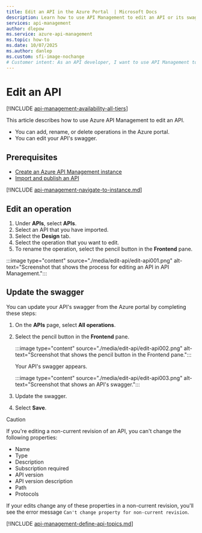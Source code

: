 ```yaml
---
title: Edit an API in the Azure Portal  | Microsoft Docs
description: Learn how to use API Management to edit an API or its swagger.
services: api-management
author: dlepow
ms.service: azure-api-management
ms.topic: how-to
ms.date: 10/07/2025
ms.author: danlep
ms.custom: sfi-image-nochange
# Customer intent: As an API developer, I want to use API Management to edit an API or its swagger. 
---
```

# Edit an API

[!INCLUDE [api-management-availability-all-tiers](../../includes/api-management-availability-all-tiers.md)]

This article describes how to use Azure API Management to edit an API.

+ You can add, rename, or delete operations in the Azure portal.
+ You can edit your API's swagger.

## Prerequisites

+ [Create an Azure API Management instance](get-started-create-service-instance.md)
+ [Import and publish an API](import-and-publish.md)

[!INCLUDE [api-management-navigate-to-instance.md](../../includes/api-management-navigate-to-instance.md)]

## Edit an operation

1. Under **APIs**, select **APIs**.
1. Select an API that you have imported.
1. Select the **Design** tab.
1. Select the operation that you want to edit.
1. To rename the operation, select the pencil button in the **Frontend** pane.

:::image type="content" source="./media/edit-api/edit-api001.png" alt-text="Screenshot that shows the process for editing an API in API Management.":::

## Update the swagger

You can update your API's swagger from the Azure portal by completing these steps:

1. On the **APIs** page, select **All operations**.
1. Select the pencil button in the **Frontend** pane.

    :::image type="content" source="./media/edit-api/edit-api002.png" alt-text="Screenshot that shows the pencil button in the Frontend pane.":::

    Your API's swagger appears.

    :::image type="content" source="./media/edit-api/edit-api003.png" alt-text="Screenshot that shows an API's swagger.":::

1. Update the swagger.
1. Select **Save**.

> [!CAUTION]
> If you're editing a non-current revision of an API, you can't change the following properties:
>
> * Name
> * Type
> * Description
> * Subscription required
> * API version
> * API version description
> * Path
> * Protocols
>
> If your edits change any of these properties in a non-current revision, you'll see the error message 
> `Can't change property for non-current revision`.

[!INCLUDE [api-management-define-api-topics.md](../../includes/api-management-define-api-topics.md)]